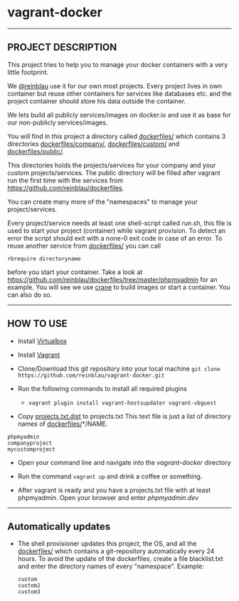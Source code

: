 vagrant-docker
==============

----------
PROJECT DESCRIPTION
----------

This project tries to help you to manage your docker containers with a very little footprint.

We [@reinblau](http://reinblau.de) use it for our own most projects. Every project lives in own container but reuse other containers for services like databases etc. and
the project container should store his data outside the container.

We lets build all publicly services/images on docker.io and use it as base for our non-publicly services/images.

You will find in this project a directory called [dockerfiles/](dockerfiles/)
which contains 3 directories [dockerfiles/company/](dockerfiles/company/), [dockerfiles/custom/](dockerfiles/custom/) and [dockerfiles/public/](dockerfiles/public/).

This directories holds the projects/services for your company and your custom projects/services.
The public directory will be filled after vagrant run the first time with the services from https://github.com/reinblau/dockerfiles.

You can create many more of the "namespaces" to manage your project/services.

Every project/service needs at least one shell-script called run.sh, this file is used to start your project (container) while vagrant provision.
To detect an error the script should exit with a none-0 exit code in case of an error. To reuse another service from [dockerfiles/](dockerfiles/) you can call
```
rbrequire directoryname
```
before you start your container. Take a look at https://github.com/reinblau/dockerfiles/tree/master/phpmyadmin for an example.
You will see we use [crane](https://github.com/michaelsauter/crane) to build images or start a container. You can also do so.

----------
HOW TO USE
----------

 - Install [Virtualbox](https://www.virtualbox.org/wiki/Downloads "Virtualbox download page")

 - Install [Vagrant](http://www.vagrantup.com/downloads.html "Vagrant download page")

- Clone/Download this git repository into your local machine
  ``git clone https://github.com/reinblau/vagrant-docker.git``

- Run the following commands to install all required plugins
  - ``vagrant plugin install vagrant-hostsupdater vagrant-vbguest``

- Copy [projects.txt.dist](projects.txt.dist) to projects.txt
    This text file is just a list of directory names of [dockerfiles/](dockerfiles/)*/NAME.
```
phpmyadmin
companyproject
mycustomproject
```

- Open your command line and navigate into the *vagrant-docker* directory

- Run the command ``vagrant up`` and drink a coffee or something.

- After vagrant is ready and you have a projects.txt file with at least phpmyadmin. Open your browser and enter *phpmyadmin.dev*

----------
Automatically updates
----------
- The shell provisioner updates this project, the OS, and all the [dockerfiles/](dockerfiles/) which contains a git-repository automatically every 24 hours.
  To avoid the update of the dockerfiles, create a file blacklist.txt and enter the directory names of every "namespace". Example:
  ```
  custom
  custom2
  custom3
  ```
